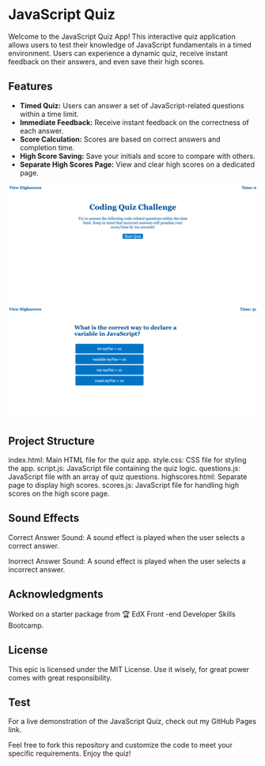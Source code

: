 # JavaScript Quiz

Welcome to the JavaScript Quiz App! This interactive quiz application allows users to test their knowledge of JavaScript fundamentals in a timed environment. Users can experience a dynamic quiz, receive instant feedback on their answers, and even save their high scores.

## Features

- **Timed Quiz:** Users can answer a set of JavaScript-related questions within a time limit.
- **Immediate Feedback:** Receive instant feedback on the correctness of each answer.
- **Score Calculation:** Scores are based on correct answers and completion time.
- **High Score Saving:** Save your initials and score to compare with others.
- **Separate High Scores Page:** View and clear high scores on a dedicated page.  
  
![screen](https://github.com/kamilawroblewska/JavaScript-Quiz/blob/main/assets/img/Screenshot%202024-01-14%20at%2017.04.17.png?raw=true)
![screen1](https://github.com/kamilawroblewska/JavaScript-Quiz/blob/main/assets/img/Screenshot%202024-01-14%20at%2017.04.28.png?raw=true)

## Project Structure

index.html: Main HTML file for the quiz app.
style.css: CSS file for styling the app.
script.js: JavaScript file containing the quiz logic.
questions.js: JavaScript file with an array of quiz questions.
highscores.html: Separate page to display high scores.
scores.js: JavaScript file for handling high scores on the high score page.

## Sound Effects

Correct Answer Sound: A sound effect is played when the user selects a correct answer.

Inorrect Answer Sound: A sound effect is played when the user selects a incorrect answer.

## Acknowledgments

Worked on a starter package from 🏆 EdX Front -end Developer Skills Bootcamp.

## License

This epic is licensed under the MIT License. Use it wisely, for great power comes with great responsibility.

## Test

For a live demonstration of the JavaScript Quiz, check out my GitHub Pages link.

Feel free to fork this repository and customize the code to meet your specific requirements. Enjoy the quiz!


 
